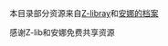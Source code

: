 本目录部分资源来自[Z-libray](https://zh.z-library.rs/)和[安娜的档案](https://zh.annas-archive.org/)

感谢Z-lib和安娜免费共享资源
